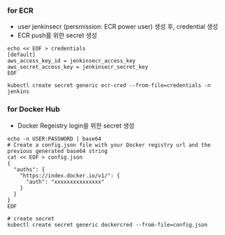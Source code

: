 ### for ECR

- user jenkinsecr (persmission: ECR power user) 생성 후, credential 생성
- ECR push를 위한 secret 생성

```
echo << EOF > credentials
[default]
aws_access_key_id = jenkinsecr_access_key
aws_secret_access_key = jenkinsecr_secret_key
EOF

kubectl create secret generic ecr-cred --from-file=credentials -n jenkins
```

### for Docker Hub

- Docker Regeistry login을 위한 secret 생성

```
echo -n USER:PASSWORD | base64
# Create a config.json file with your Docker registry url and the previous generated base64 string
cat << EOF > config.json
{
  "auths": {
    "https://index.docker.io/v1/": {
      "auth": "xxxxxxxxxxxxxxx"
    }
  }
}
EOF

# create secret
kubectl create secret generic dockercred --from-file=config.json
```
